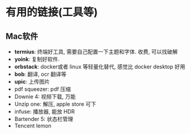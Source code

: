 # 有用的链接(工具等)


## Mac软件

- **termius**: 终端好工具, 需要自己配置一下主题和字体. 收费, 可以找破解
- **yoink**: 复制好软件. 
- **orbstack**: docker或者 linux 等轻量化替代, 感觉比 docker desktop 好用
- **bob**: 翻译, ocr 翻译等
- **upic**: 上传图片
- pdf squeezer: pdf 压缩
- Downie 4: 视频下载, 万能
- Unzip one: 解压, apple store 可下
- infuse: 播放器, 能放 HDR
- Bartender 5: 状态栏管理
- Tencent lemon
